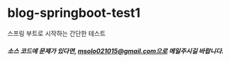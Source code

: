 # blog-springboot-test1
스프링 부트로 시작하는 간단한 테스트
##### 소스 코드에 문제가 있다면, msolo021015@gmail.com으로 메일주시길 바랍니다.
